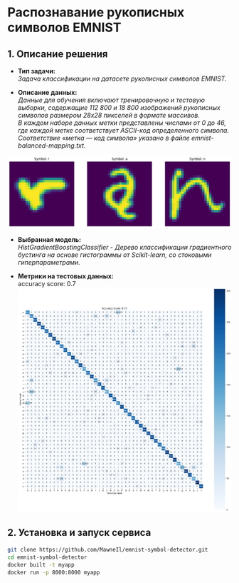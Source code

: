 # Распознавание рукописных символов EMNIST

## 1. Описание решения
- **Тип задачи:**   
_Задача классификации на датасете рукописных символов EMNIST._

- **Описание данных:**  
_Данные для обучения включают тренировочную и тестовую выборки, содержащие 112 800 и 18 800 изображений рукописных символов размером 28х28 пикселей в формате массивов._   
_В каждом наборе данных метки представлены числами от 0 до 46, где каждой метке соответствует ASCII-код определенного символа._
_Соответствие «метка — код символа» указано в файле emnist-balanced-mapping.txt._

![Пример изображения 28x28](./example.png)

- **Выбранная модель:**  
_*HistGradientBoostingClassifier* - Дерево классификации градиентного бустинга на основе гистограммы от Scikit-learn, со стоковыми гиперпараметрами._

- **Метрики на тестовых данных:**  
accuracy score: 0.7
![confusion matrix](./cm.png)

## 2. Установка и запуск сервиса

```bash
git clone https://github.com/MawneIl/emnist-symbol-detector.git
cd emnist-symbol-detector
docker built -t myapp
docker run -p 8000:8000 myapp
```
